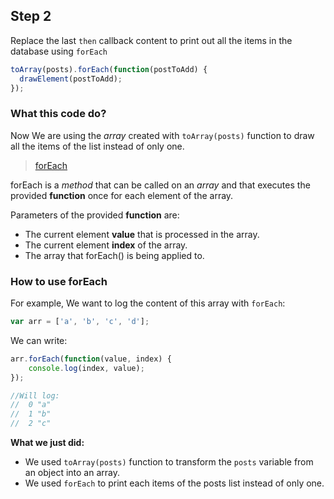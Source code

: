 ## Step 2

Replace the last `then` callback content to print out all the items in the database using `forEach`

```javascript
toArray(posts).forEach(function(postToAdd) {
  drawElement(postToAdd);
});
```

### What this code do?

Now We are using the _array_ created with `toArray(posts)` function to draw all the items of the list instead of only one.

> [forEach](https://developer.mozilla.org/en-US/docs/Web/JavaScript/Reference/Global_Objects/Array/forEach)

forEach is a _method_ that can be called on an _array_ and that executes the provided __function__ once for each element of the array.

Parameters of the provided __function__ are:

* The current element __value__ that is processed in the array.
* The current element __index__ of the array.
* The array that forEach() is being applied to.

### How to use forEach

For example, We want to log the content of this array with `forEach`:

```js
var arr = ['a', 'b', 'c', 'd'];
```

We can write:

```js
arr.forEach(function(value, index) {
	console.log(index, value);
});

//Will log:
//  0 "a"
//  1 "b"
//  2 "c"
```

**What we just did:**

 * We used `toArray(posts)` function to transform the `posts` variable from an object into an array.
 * We used `forEach` to print each items of the posts list instead of only one.

